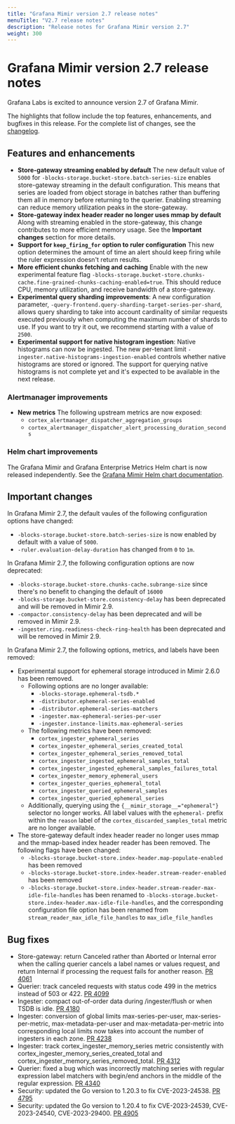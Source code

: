 ```yaml
---
title: "Grafana Mimir version 2.7 release notes"
menuTitle: "V2.7 release notes"
description: "Release notes for Grafana Mimir version 2.7"
weight: 300
---
```


# Grafana Mimir version 2.7 release notes

Grafana Labs is excited to announce version 2.7 of Grafana Mimir.

The highlights that follow include the top features, enhancements, and bugfixes in this release. For the complete list of changes, see the [changelog](https://github.com/grafana/mimir/blob/main/CHANGELOG.md).

## Features and enhancements

- **Store-gateway streaming enabled by default** The new default value of `5000` for `-blocks-storage.bucket-store.batch-series-size` enables store-gateway streaming in the default configuration. This means that series are loaded from object storage in batches rather than buffering them all in memory before returning to the querier. Enabling streaming can reduce memory utilization peaks in the store-gateway.
- **Store-gateway index header reader no longer uses mmap by default** Along with streaming enabled in the store-gateway, this change contributes to more efficient memory usage. See the **Important changes** section for more details.
- **Support for `keep_firing_for` option to ruler configuration** This new option determines the amount of time an alert should keep firing while the ruler expression doesn't return results.
- **More efficient chunks fetching and caching** Enable with the new experimental feature flag `-blocks-storage.bucket-store.chunks-cache.fine-grained-chunks-caching-enabled=true`. This should reduce CPU, memory utilization, and receive bandwidth of a store-gateway.
- **Experimental query sharding improvements**:
  A new configuration parameter, `-query-frontend.query-sharding-target-series-per-shard`, allows query sharding to take into account cardinality of similar requests executed previously when computing the maximum number of shards to use. If you want to try it out, we recommend starting with a value of `2500`.
- **Experimental support for native histogram ingestion**:
  Native histograms can now be ingested. The new per-tenant limit `-ingester.native-histograms-ingestion-enabled` controls whether native histograms are stored or ignored. The support for querying native histograms is not complete yet and it's expected to be available in the next release.

### Alertmanager improvements

- **New metrics** The following upstream metrics are now exposed:
  - `cortex_alertmanager_dispatcher_aggregation_groups`
  - `cortex_alertmanager_dispatcher_alert_processing_duration_seconds`

### Helm chart improvements

The Grafana Mimir and Grafana Enterprise Metrics Helm chart is now released independently. See the [Grafana Mimir Helm chart documentation](/docs/helm-charts/mimir-distributed/latest/).

## Important changes

In Grafana Mimir 2.7, the default vaules of the following configuration options have changed:

- `-blocks-storage.bucket-store.batch-series-size` is now enabled by default with a value of `5000`.
- `-ruler.evaluation-delay-duration` has changed from `0` to `1m`.

In Grafana Mimir 2.7, the following configuration options are now deprecated:

- `-blocks-storage.bucket-store.chunks-cache.subrange-size` since there's no benefit to changing the default of `16000`
- `-blocks-storage.bucket-store.consistency-delay` has been deprecated and will be removed in Mimir 2.9.
- `-compactor.consistency-delay` has been deprecated and will be removed in Mimir 2.9.
- `-ingester.ring.readiness-check-ring-health` has been deprecated and will be removed in Mimir 2.9.

In Grafana Mimir 2.7, the following options, metrics, and labels have been removed:

- Experimental support for ephemeral storage introduced in Mimir 2.6.0 has been removed.
  - Following options are no longer available:
    - `-blocks-storage.ephemeral-tsdb.*`
    - `-distributor.ephemeral-series-enabled`
    - `-distributor.ephemeral-series-matchers`
    - `-ingester.max-ephemeral-series-per-user`
    - `-ingester.instance-limits.max-ephemeral-series`
  - The following metrics have been removed:
    - `cortex_ingester_ephemeral_series`
    - `cortex_ingester_ephemeral_series_created_total`
    - `cortex_ingester_ephemeral_series_removed_total`
    - `cortex_ingester_ingested_ephemeral_samples_total`
    - `cortex_ingester_ingested_ephemeral_samples_failures_total`
    - `cortex_ingester_memory_ephemeral_users`
    - `cortex_ingester_queries_ephemeral_total`
    - `cortex_ingester_queried_ephemeral_samples`
    - `cortex_ingester_queried_ephemeral_series`
  - Additionally, querying using the `{__mimir_storage__="ephemeral"}` selector no longer works. All label values with the `ephemeral-` prefix within the `reason` label of the `cortex_discarded_samples_total` metric are no longer available.
- The store-gateway default index header reader no longer uses mmap and the mmap-based index header reader has been removed. The following flags have been changed:
  - `-blocks-storage.bucket-store.index-header.map-populate-enabled` has been removed
  - `-blocks-storage.bucket-store.index-header.stream-reader-enabled` has been removed
  - `-blocks-storage.bucket-store.index-header.stream-reader-max-idle-file-handles` has been renamed to `-blocks-storage.bucket-store.index-header.max-idle-file-handles`, and the corresponding configuration file option has been renamed from `stream_reader_max_idle_file_handles` to `max_idle_file_handles`

## Bug fixes

- Store-gateway: return Canceled rather than Aborted or Internal error when the calling querier cancels a label names or values request, and return Internal if processing the request fails for another reason. [PR 4061](https://github.com/grafana/mimir/pull/4061)
- Querier: track canceled requests with status code 499 in the metrics instead of 503 or 422. [PR 4099](https://github.com/grafana/mimir/pull/4099)
- Ingester: compact out-of-order data during /ingester/flush or when TSDB is idle. [PR 4180](https://github.com/grafana/mimir/pull/4180)
- Ingester: conversion of global limits max-series-per-user, max-series-per-metric, max-metadata-per-user and max-metadata-per-metric into corresponding local limits now takes into account the number of ingesters in each zone. [PR 4238](https://github.com/grafana/mimir/pull/4238)
- Ingester: track cortex_ingester_memory_series metric consistently with cortex_ingester_memory_series_created_total and cortex_ingester_memory_series_removed_total. [PR 4312](https://github.com/grafana/mimir/pull/4312)
- Querier: fixed a bug which was incorrectly matching series with regular expression label matchers with begin/end anchors in the middle of the regular expression. [PR 4340](https://github.com/grafana/mimir/pull/4340)
- Security: updated the Go version to 1.20.3 to fix CVE-2023-24538. [PR 4795](https://github.com/grafana/mimir/pull/4795)
- Security: updated the Go version to 1.20.4 to fix CVE-2023-24539, CVE-2023-24540, CVE-2023-29400. [PR 4905](https://github.com/grafana/mimir/pull/4905)
